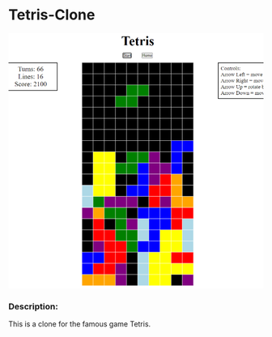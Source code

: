# Tetris-Clone

<img src="tetris.png" alt="thumbnail" />

### Description:
This is a clone for the famous game Tetris.

